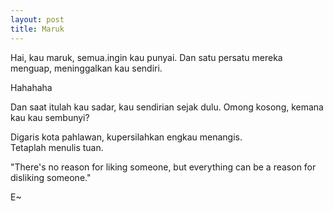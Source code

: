 ```yaml
---
layout: post
title: Maruk
---
```


Hai, kau maruk, semua.ingin kau punyai. Dan satu persatu mereka menguap, meninggalkan kau sendiri.

Hahahaha

Dan saat itulah kau sadar, kau sendirian sejak dulu. Omong kosong, kemana kau kau sembunyi?

Digaris kota pahlawan, kupersilahkan engkau menangis.  
Tetaplah menulis tuan.

"There's no reason for liking someone, but everything can be a reason for disliking someone."

E~
